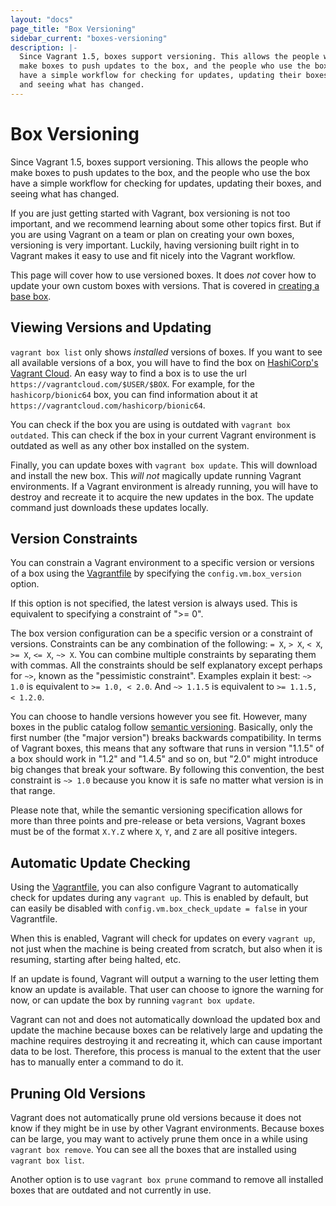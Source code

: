 ```yaml
---
layout: "docs"
page_title: "Box Versioning"
sidebar_current: "boxes-versioning"
description: |-
  Since Vagrant 1.5, boxes support versioning. This allows the people who
  make boxes to push updates to the box, and the people who use the box
  have a simple workflow for checking for updates, updating their boxes,
  and seeing what has changed.
---
```


# Box Versioning

Since Vagrant 1.5, boxes support versioning. This allows the people who
make boxes to push updates to the box, and the people who use the box
have a simple workflow for checking for updates, updating their boxes,
and seeing what has changed.

If you are just getting started with Vagrant, box versioning is not too
important, and we recommend learning about some other topics first. But
if you are using Vagrant on a team or plan on creating your own boxes,
versioning is very important. Luckily, having versioning built right in
to Vagrant makes it easy to use and fit nicely into the Vagrant workflow.

This page will cover how to use versioned boxes. It does _not_ cover how
to update your own custom boxes with versions. That is covered in
[creating a base box](/docs/boxes/base.html).

## Viewing Versions and Updating

`vagrant box list` only shows _installed_ versions of boxes. If you want
to see all available versions of a box, you will have to find the box
on [HashiCorp's Vagrant Cloud](/docs/vagrant-cloud). An easy way to find a box
is to use the url `https://vagrantcloud.com/$USER/$BOX`. For example, for
the `hashicorp/bionic64` box, you can find information about it at
`https://vagrantcloud.com/hashicorp/bionic64`.

You can check if the box you are using is outdated with `vagrant box outdated`.
This can check if the box in your current Vagrant environment is outdated
as well as any other box installed on the system.

Finally, you can update boxes with `vagrant box update`. This will download
and install the new box. This _will not_ magically update running Vagrant
environments. If a Vagrant environment is already running, you will have to
destroy and recreate it to acquire the new updates in the box. The update
command just downloads these updates locally.

## Version Constraints

You can constrain a Vagrant environment to a specific version or versions
of a box using the [Vagrantfile](/docs/vagrantfile/) by specifying
the `config.vm.box_version` option.

If this option is not specified, the latest version is always used. This is
equivalent to specifying a constraint of ">= 0".

The box version configuration can be a specific version or a constraint of
versions. Constraints can be any combination of the following:
`= X`, `> X`, `< X`, `>= X`, `<= X`, `~> X`. You can combine multiple
constraints by separating them with commas. All the constraints should be
self explanatory except perhaps for `~>`, known as the "pessimistic constraint".
Examples explain it best: `~> 1.0` is equivalent to `>= 1.0, < 2.0`. And
`~> 1.1.5` is equivalent to `>= 1.1.5, < 1.2.0`.

You can choose to handle versions however you see fit. However, many boxes
in the public catalog follow [semantic versioning](http://semver.org/).
Basically, only the first number (the "major version") breaks backwards
compatibility. In terms of Vagrant boxes, this means that any software that
runs in version "1.1.5" of a box should work in "1.2" and "1.4.5" and so on,
but "2.0" might introduce big changes that break your software. By following
this convention, the best constraint is `~> 1.0` because you know it is safe
no matter what version is in that range.

Please note that, while the semantic versioning specification allows for
more than three points and pre-release or beta versions, Vagrant boxes must be
of the format `X.Y.Z` where `X`, `Y`, and `Z` are all positive integers.

## Automatic Update Checking

Using the [Vagrantfile](/docs/vagrantfile/), you can also configure
Vagrant to automatically check for updates during any `vagrant up`. This is
enabled by default, but can easily be disabled with
`config.vm.box_check_update = false` in your Vagrantfile.

When this is enabled, Vagrant will check for updates on every `vagrant up`,
not just when the machine is being created from scratch, but also when it
is resuming, starting after being halted, etc.

If an update is found, Vagrant will output a warning to the user letting
them know an update is available. That user can choose to ignore the warning
for now, or can update the box by running `vagrant box update`.

Vagrant can not and does not automatically download the updated box and
update the machine because boxes can be relatively large and updating the
machine requires destroying it and recreating it, which can cause important
data to be lost. Therefore, this process is manual to the extent that the
user has to manually enter a command to do it.

## Pruning Old Versions

Vagrant does not automatically prune old versions because it does not know
if they might be in use by other Vagrant environments. Because boxes can
be large, you may want to actively prune them once in a while using
`vagrant box remove`. You can see all the boxes that are installed
using `vagrant box list`.

Another option is to use `vagrant box prune` command to remove all installed boxes that are outdated and not currently in use.
